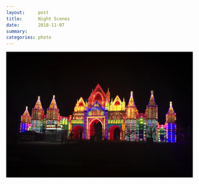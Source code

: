 ```yaml
---
layout:     post
title:      Night Scenes
date:       2018-11-07
summary:    
categories: photo
---
```


![](/images/2018-11-07-nightscenes-1.jpg)

